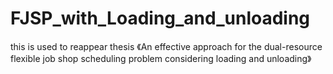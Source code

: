 # FJSP_with_Loading_and_unloading
this is used to reappear thesis 《An effective approach for the dual-resource flexible job shop scheduling problem considering loading and unloading》
